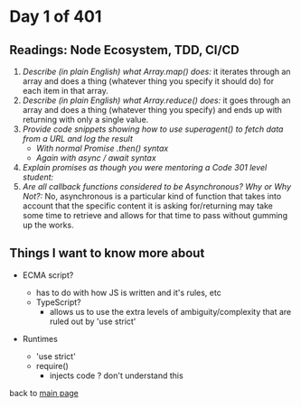 # Day 1 of 401

## Readings: Node Ecosystem, TDD, CI/CD

1. _Describe (in plain English) what Array.map() does:_ it iterates through an array and does a thing (whatever thing you specify it should do) for each item in that array.
2. _Describe (in plain English) what Array.reduce() does:_ it goes through an array and does a thing (whatever thing you specify) and ends up with returning with only a single value.
3. _Provide code snippets showing how to use superagent() to fetch data from a URL and log the result_
   - _With normal Promise .then() syntax_
   - _Again with async / await syntax_
4. _Explain promises as though you were mentoring a Code 301 level student:_
5. _Are all callback functions considered to be Asynchronous? Why or Why Not?:_ No, asynchronous is a particular kind of function that takes into account that the specific content it is asking for/returning may take some time to retrieve and allows for that time to pass without gumming up the works.

## Things I want to know more about

- ECMA script?

  - has to do with how JS is written and it's rules, etc
  - TypeScript?
    - allows us to use the extra levels of ambiguity/complexity that are ruled out by 'use strict'

- Runtimes
  - 'use strict'
  - require()
    - injects code ? don't understand this

back to [main page](README.md)
